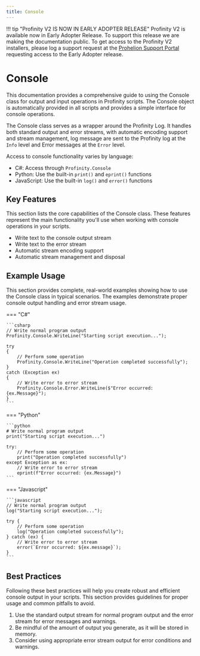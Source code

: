 ```yaml
---
title: Console
---
```


!!! tip "Profinity V2 IS NOW IN EARLY ADOPTER RELEASE"
    Profinity V2 is available now in Early Adopter Release.  To support this release we are making the documentation public.  To get access to the Profinity V2 installers, please log a support request at the [Prohelion Support Portal](https://prohelion.atlassian.net/servicedesk/customer/portals) requesting access to the Early Adopter release.

# Console

This documentation provides a comprehensive guide to using the Console class for output and input operations in Profinity scripts. The Console object is automatically provided in all scripts and provides a simple interface for console operations.

The Console class serves as a wrapper around the Profinity Log. It handles both standard output and error streams, with automatic encoding support and stream management, log message are sent to the Profinity log at the `Info` level and Error messages at the `Error` level.

Access to console functionality varies by language:

- C#: Access through `Profinity.Console`
- Python: Use the built-in `print()` and `eprint()` functions
- JavaScript: Use the built-in `log()` and `error()` functions

## Key Features

This section lists the core capabilities of the Console class. These features represent the main functionality you'll use when working with console operations in your scripts.

- Write text to the console output stream
- Write text to the error stream
- Automatic stream encoding support
- Automatic stream management and disposal

## Example Usage

This section provides complete, real-world examples showing how to use the Console class in typical scenarios. The examples demonstrate proper console output handling and error stream usage.

=== "C#"

    ```csharp
    // Write normal program output
    Profinity.Console.WriteLine("Starting script execution...");

    try
    {
        // Perform some operation
        Profinity.Console.WriteLine("Operation completed successfully");
    }
    catch (Exception ex)
    {
        // Write error to error stream
        Profinity.Console.Error.WriteLine($"Error occurred: {ex.Message}");
    }
    ```

=== "Python"

    ```python
    # Write normal program output
    print("Starting script execution...")

    try:
        // Perform some operation
        print("Operation completed successfully")
    except Exception as ex:
        // Write error to error stream
        eprint(f"Error occurred: {ex.Message}")
    ```

=== "Javascript"

    ```javascript
    // Write normal program output
    log("Starting script execution...");

    try {
        // Perform some operation
        log("Operation completed successfully");
    } catch (ex) {
        // Write error to error stream
        error(`Error occurred: ${ex.message}`);
    }
    ```

## Best Practices

Following these best practices will help you create robust and efficient console output in your scripts. This section provides guidelines for proper usage and common pitfalls to avoid.

1. Use the standard output stream for normal program output and the error stream for error messages and warnings.
2. Be mindful of the amount of output you generate, as it will be stored in memory.
3. Consider using appropriate error stream output for error conditions and warnings.